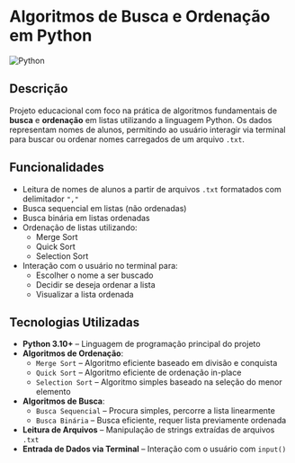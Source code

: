 # Algoritmos de Busca e Ordenação em Python

![Python](https://img.shields.io/badge/Python-Linguagem-blue?style=flat-square&logo=python&logoColor=white)


## Descrição

Projeto educacional com foco na prática de algoritmos fundamentais de **busca** e **ordenação** em listas utilizando a linguagem Python. Os dados representam nomes de alunos, permitindo ao usuário interagir via terminal para buscar ou ordenar nomes carregados de um arquivo `.txt`.

## Funcionalidades

- Leitura de nomes de alunos a partir de arquivos `.txt` formatados com delimitador `","`
- Busca sequencial em listas (não ordenadas)
- Busca binária em listas ordenadas
- Ordenação de listas utilizando:
  - Merge Sort
  - Quick Sort
  - Selection Sort
- Interação com o usuário no terminal para:
  - Escolher o nome a ser buscado
  - Decidir se deseja ordenar a lista
  - Visualizar a lista ordenada

## Tecnologias Utilizadas

- **Python 3.10+** – Linguagem de programação principal do projeto
- **Algoritmos de Ordenação**:
  - `Merge Sort` – Algoritmo eficiente baseado em divisão e conquista
  - `Quick Sort` – Algoritmo eficiente de ordenação in-place
  - `Selection Sort` – Algoritmo simples baseado na seleção do menor elemento
- **Algoritmos de Busca**:
  - `Busca Sequencial` – Procura simples, percorre a lista linearmente
  - `Busca Binária` – Busca eficiente, requer lista previamente ordenada
- **Leitura de Arquivos** – Manipulação de strings extraídas de arquivos `.txt`
- **Entrada de Dados via Terminal** – Interação com o usuário com `input()`


